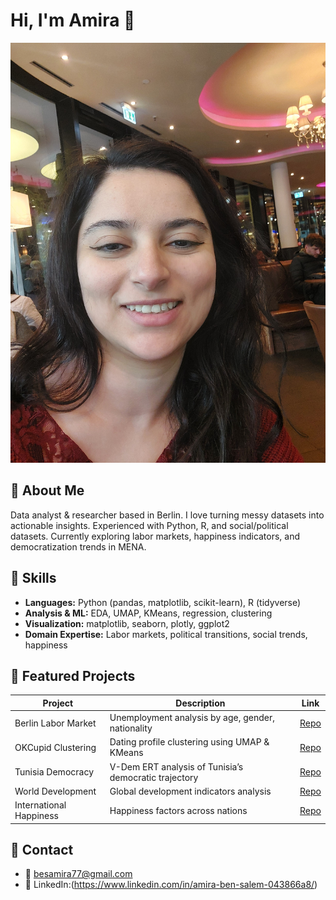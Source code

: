 
# Hi, I'm Amira 👋

![Amira smiling](amira_smile.jpg)


## 🔹 About Me
Data analyst & researcher based in Berlin. I love turning messy datasets into actionable insights. Experienced with Python, R, and social/political datasets. Currently exploring labor markets, happiness indicators, and democratization trends in MENA.

## 🔹 Skills
- **Languages:** Python (pandas, matplotlib, scikit-learn), R (tidyverse)
- **Analysis & ML:** EDA, UMAP, KMeans, regression, clustering
- **Visualization:** matplotlib, seaborn, plotly, ggplot2
- **Domain Expertise:** Labor markets, political transitions, social trends, happiness

## 🔹 Featured Projects
| Project | Description | Link |
|---------|-------------|------|
| Berlin Labor Market | Unemployment analysis by age, gender, nationality | [Repo](https://github.com/Amirabs7/BerlinUnemploymentInsight-2025) |
| OKCupid Clustering | Dating profile clustering using UMAP & KMeans | [Repo](https://github.com/Amirabs7/OKCupid-Analysis) |
| Tunisia Democracy | V-Dem ERT analysis of Tunisia’s democratic trajectory | [Repo](https://github.com/Amirabs7/TunisiaDemocracyAnalysis) |
| World Development | Global development indicators analysis | [Repo](https://github.com/Amirabs7/WorldDevelopmentData) |
| International Happiness | Happiness factors across nations | [Repo](https://github.com/Amirabs7/HappinessReportAnalysis) |

## 🔹 Contact
- 📧 besamira77@gmail.com
- 💼 LinkedIn:(https://www.linkedin.com/in/amira-ben-salem-043866a8/)
